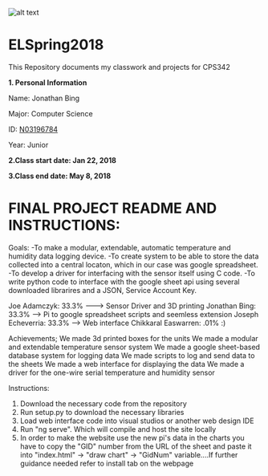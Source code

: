 ![alt text](https://www.newpaltz.edu/media/identity/logos/newpaltzlogo.jpg)
# ELSpring2018
This Repository documents my classwork and projects for CPS342

 __1. Personal Information__
 
 Name: Jonathan Bing
 
 Major: Computer Science
 
 ID: [N03196784](https://github.com/N03196784)
 
 Year: Junior
 
 __2.Class start date: Jan 22, 2018__

 __3.Class end date: May 8, 2018__
 
# FINAL PROJECT README AND INSTRUCTIONS: 
 
 Goals:
  -To make a modular, extendable, automatic temperature and humidity data logging device. 
  -To create system to be able to store the data collected into a central locaton, which in our case was google spreadsheet.
  -To develop a driver for interfacing with the sensor itself using C code.
  -To write python code to interface with the google sheet api using several downloaded librarires and a JSON, Service Account Key.
  
  Joe Adamczyk: 33.3% ---> Sensor Driver and 3D printing
  Jonathan Bing: 33.3% --> Pi to google spreadsheet scripts and seemless extension
  Joseph Echeverria: 33.3% --> Web interface
  Chikkaral Easwarren: .01% :)
  
 Achievements;
  We made 3d printed boxes for the units
  We made a modular and extendable temperature sensor system
  We made a google sheet-based database system for logging data
  We made scripts to log and send data to the sheets
  We made a web interface for displaying the data
  We made a driver for the one-wire serial temperature and humidity sensor
 
 Instructions:
  1. Download the necessary code from the repository 
  2. Run setup.py to download the necessary libraries
  3. Load web interface code into visual studios or another web design IDE
  4. Run "ng serve". Which will compile and host the site locally
  5. In order to make the website use the new pi's data in the charts you have to copy the "GID" number from the URL of the sheet and        paste it into "index.html" -> "draw chart" -> "GidNum" variable....If further guidance needed refer to install tab on the webpage
  
 
 
